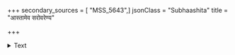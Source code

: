 +++
secondary_sources = [ "MSS_5643",]
jsonClass = "Subhaashita"
title = "आस्तामेव सरोवरेण्य"

+++

<details><summary>Text</summary>

आस्तामेव सरोवरेण्य भवतो दुग्धोदलब्धामृत- स्वादस्पर्धि सरोजवृन्दखचितं हंसावतंसं पयः।  
स्फारोल्लोलसुशीतशीकरचयासारप्रसिक्तानिल- स्पर्शैरेव मनोहरैरपगताः संतापशोषक्लमाः॥
</details>

